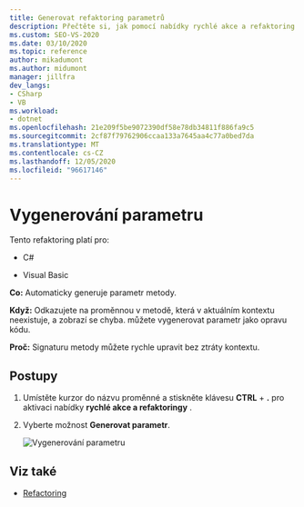 ```yaml
---
title: Generovat refaktoring parametrů
description: Přečtěte si, jak pomocí nabídky rychlé akce a refaktoring automaticky vygenerovat parametr metody.
ms.custom: SEO-VS-2020
ms.date: 03/10/2020
ms.topic: reference
author: mikadumont
ms.author: midumont
manager: jillfra
dev_langs:
- CSharp
- VB
ms.workload:
- dotnet
ms.openlocfilehash: 21e209f5be9072390df58e78db34811f886fa9c5
ms.sourcegitcommit: 2cf87f79762906ccaa133a7645aa4c77a0bed7da
ms.translationtype: MT
ms.contentlocale: cs-CZ
ms.lasthandoff: 12/05/2020
ms.locfileid: "96617146"
---
```

# <a name="generate-parameter"></a>Vygenerování parametru

Tento refaktoring platí pro:

- C#

- Visual Basic

**Co:** Automaticky generuje parametr metody.

**Když:** Odkazujete na proměnnou v metodě, která v aktuálním kontextu neexistuje, a zobrazí se chyba. můžete vygenerovat parametr jako opravu kódu. 

**Proč:** Signaturu metody můžete rychle upravit bez ztráty kontextu.

## <a name="how-to"></a>Postupy

1. Umístěte kurzor do názvu proměnné a stiskněte klávesu **CTRL** + **.** pro aktivaci nabídky **rychlé akce a refaktoringy** .
1. Vyberte možnost **Generovat parametr**.

   ![Vygenerování parametru](media/generate-parameter.png) 

## <a name="see-also"></a>Viz také

- [Refactoring](../refactoring-in-visual-studio.md)
